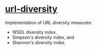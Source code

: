 # [url-diversity]()
Implementation of URL diversity measures:
* WSDL diversity index, 
* Simpson's diversity index, and 
* Shannon's diversity index.